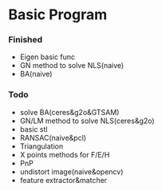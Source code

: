 # Basic Program

### Finished
- Eigen basic func
- GN method to solve NLS(naive)
- BA(naive)

### Todo
- solve BA(ceres&g2o&GTSAM)
- GN/LM method to solve NLS(ceres&g2o)
- basic stl
- RANSAC(naive&pcl)
- Triangulation
- X points methods for F/E/H
- PnP
- undistort image(naive&opencv)
- feature extractor&matcher